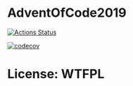 # AdventOfCode2019
[![Actions Status](https://github.com/elorz007/AdventOfCode2019/workflows/Unit%20Tests/badge.svg)](https://github.com/{owner}/{repo}/actions)

[![codecov](https://codecov.io/gh/elorz007/AdventOfCode2019/branch/master/graph/badge.svg)](https://codecov.io/gh/elorz007/AdventOfCode2019)

# License: WTFPL


